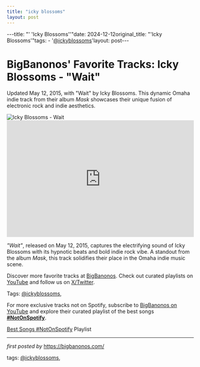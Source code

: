 ```yaml
---
title: "icky blossoms"
layout: post
---
```

---title: "' 'Icky Blossoms''"date: 2024-12-12original_title: "'Icky Blossoms'"tags:  - '[@ickyblossoms](/tags/ickyblossoms/)'layout: post---<!-- Post Title --><h1 >BigBanonos' Favorite Tracks: Icky Blossoms - "Wait"</h1> <!-- Introductory Text --><p >Updated May 12, 2015, with "Wait" by Icky Blossoms. This dynamic Omaha indie track from their album <em>Mask</em> showcases their unique fusion of electronic rock and indie aesthetics.</p> <!-- Featured Image --><div > <img src="https://www.roughtradepublishing.com/wp-content/uploads/2017/06/IMG_9249-copy-1024x682.jpg" alt="Icky Blossoms - Wait" /></div> <!-- YouTube Video Embed --><div > <iframe width="100%" height="315" src="https://www.youtube.com/embed/cVe16BZsDcM" title="Icky Blossoms - Wait [Official Audio]" frameborder="0" allow="accelerometer; autoplay; encrypted-media; gyroscope; picture-in-picture; web-share" referrerpolicy="strict-origin-when-cross-origin" allowfullscreen></iframe></div> <!-- Song Information --><div > <p><em>"Wait"</em>, released on May 12, 2015, captures the electrifying sound of Icky Blossoms with its hypnotic beats and bold indie rock vibe. A standout from the album <em>Mask</em>, this track solidifies their place in the Omaha indie music scene.</p></div> <!-- Footer Links --><div > <p>Discover more favorite tracks at <a href="https://bigbanonos.com/" target="_blank">BigBanonos</a>. Check out curated playlists on <a href="https://www.youtube.com/[@BigBanonos](/tags/BigBanonos/)" target="_blank">YouTube</a> and follow us on <a href="https://x.com/bigbanonos" target="_blank">X/Twitter</a>.</p></div> <!-- Tags --><p >Tags: [@ickyblossoms](/tags/ickyblossoms/),</p><!--Subscribe and Playlist Links--><div>    <p>For more exclusive tracks not on Spotify, subscribe to <a href="https://www.youtube.com/[@BigBanonos](/tags/BigBanonos/)" target="_blank">BigBanonos on YouTube</a> and explore their curated playlist of the best songs <strong>[#NotOnSpotify](/tags/NotOnSpotify/)</strong>.</p>    <p><a href="https://www.youtube.com/playlist?list=PLtuNtuTatqI0kFahUCbtbfenC_ET5O_tr" target="_blank">Best Songs [#NotOnSpotify](/tags/NotOnSpotify/) Playlist<br /></a></p></div><hr /><p><em>first posted by</em> <a href="https://bigbanonos.com/" rel="noopener" target="_new">https://bigbanonos.com/</a></p><p>tags: [@ickyblossoms](/tags/ickyblossoms/),</p>